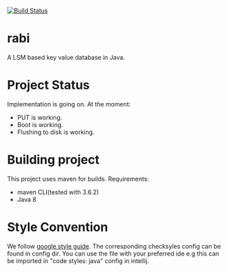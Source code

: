 [![Build Status](https://travis-ci.com/the123saurav/rabi.svg?branch=master)](https://travis-ci.com/the123saurav/rabi)
# rabi
A LSM based key value database in Java.

# Project Status
Implementation is going on.
At the moment:
- PUT is working.
- Boot is working.
- Flushing to disk is working.

# Building project
This project uses maven for builds. 
Requirements:
- maven CLI(tested with 3.6.2)
- Java 8

# Style Convention
We follow [google style guide](https://google.github.io/styleguide/javaguide.html). The corresponding checksyles config
can be found in config dir. You can use the file with your preferred ide e.g this can be imported in "code styles: java"
config in intellij.
    
